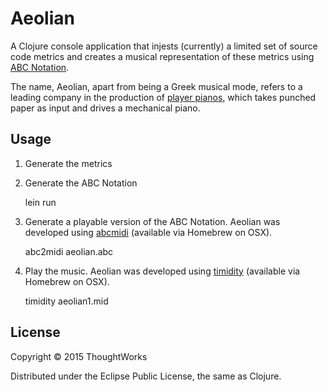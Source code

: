 # Aeolian

A Clojure console application that injests (currently) a limited set of source code metrics and creates a musical representation of these metrics using [ABC Notation][1].

The name, Aeolian, apart from being a Greek musical mode, refers to a leading company in the production of [player pianos][2], which takes punched paper as input and drives a mechanical piano.

[1]: http://abcnotation.com/
[2]: https://en.wikipedia.org/wiki/Player_piano

## Usage

1. Generate the metrics



2. Generate the ABC Notation

	lein run

3. Generate a playable version of the ABC Notation.  Aeolian was developed using [abcmidi][3] (available via Homebrew on OSX).

	abc2midi aeolian.abc

4. Play the music.  Aeolian was developed using [timidity][4] (available via Homebrew on OSX).

	timidity aeolian1.mid

## License

Copyright © 2015 ThoughtWorks

Distributed under the Eclipse Public License, the same as Clojure.

[3]: http://ifdo.pugmarks.com/~seymour/runabc/top.html
[4]: http://timidity.sourceforge.net/
